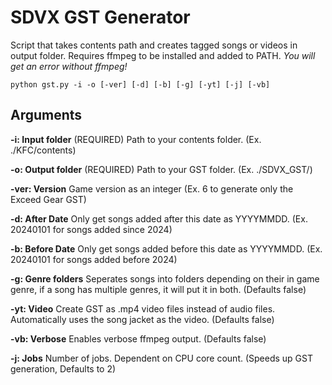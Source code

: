 # SDVX GST Generator
Script that takes contents path and creates tagged songs or videos in output folder.
Requires ffmpeg to be installed and added to PATH. *You will get an error without ffmpeg!*
```
python gst.py -i -o [-ver] [-d] [-b] [-g] [-yt] [-j] [-vb]
```

## Arguments
**-i: Input folder** (REQUIRED) Path to your contents folder. (Ex. ./KFC/contents)

**-o: Output folder** (REQUIRED) Path to your GST folder. (Ex. ./SDVX_GST/)

**-ver: Version** Game version as an integer (Ex. 6 to generate only the Exceed Gear GST)

**-d: After Date** Only get songs added after this date as YYYYMMDD. (Ex. 20240101 for songs added since 2024)

**-b: Before Date** Only get songs added before this date as YYYYMMDD. (Ex. 20240101 for songs added before 2024)

**-g: Genre folders** Seperates songs into folders depending on their in game genre, if a song has multiple genres, it will put it in both. (Defaults false)

**-yt: Video** Create GST as .mp4 video files instead of audio files. Automatically uses the song jacket as the video. (Defaults false)

**-vb: Verbose** Enables verbose ffmpeg output. (Defaults false)

**-j: Jobs** Number of jobs. Dependent on CPU core count. (Speeds up GST generation, Defaults to 2)

